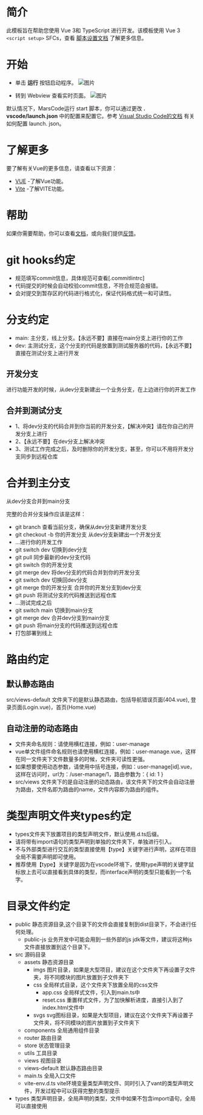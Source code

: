 # 简介
此模板旨在帮助您使用 Vue 3和 TypeScript 进行开发。该模板使用 Vue 3 `<script setup>` SFCs，查看 [脚本设置文档](https://v3.vuejs.org/api/sfc-script-setup.html#sfc-script-setup) 了解更多信息。
# 开始
* 单击 **运行** 按钮启动程序。
![图片](https://lf-cdn.marscode.com.cn/obj/eden-cn/ljhwz_lkpkbvsj/ljhwZthlaukjlkulzlp/project_template/prod/c979b03a6d881789b7134dcc0098b962f58059f9/images/native_nodejs_vue/image-0.jpg)

* 转到 Webview 查看实时页面。
![图片](https://lf-cdn.marscode.com.cn/obj/eden-cn/ljhwz_lkpkbvsj/ljhwZthlaukjlkulzlp/project_template/prod/c979b03a6d881789b7134dcc0098b962f58059f9/images/native_nodejs_vue/image-1.jpg)

默认情况下，MarsCode运行 start 脚本，你可以通过更改 **. vscode/launch.json** 中的配置来配置它。参考 [Visual Studio Code的文档](https://code.visualstudio.com/docs/editor/debugging) 有关如何配置 launch. json。
# 了解更多
要了解有关Vue的更多信息，请查看以下资源：
- [VUE](https://vuejs.org/) -了解Vue功能。
- [Vite](https://vitejs.dev/) -了解VITE功能。
# 帮助
如果你需要帮助，你可以查看[文档](https://docs.marscode.cn/)，或向我们提供[反馈](https://juejin.cn/pin/club/7359094304150650889?utm_source=doc&utm_medium=marscode)。
# git hooks约定
- 规范填写commit信息，具体规范可查看[.commitlintrc]
- 代码提交的时候会自动校验commit信息，不符合规范会报错。
- 会对提交到暂存区的代码进行格式化，保证代码格式统一和可读性。
# 分支约定
- main: 主分支，线上分支。【永远不要】直接在main分支上进行你的工作
- dev: 主测试分支，这个分支的代码是放置到测试服务器的代码，【永远不要】直接在测试分支上进行开发
## 开发分支
进行功能开发的时候，从dev分支新建出一个业务分支，在上边进行你的开发工作
## 合并到测试分支
- 1、将dev分支的代码合并到你当前的开发分支，【解决冲突】请在你自己的开发分支上进行
- 2、【永远不要】在dev分支上解决冲突
- 3、测试工作完成之后，及时删除你的开发分支，甚至，你可以不用将开发分支同步到远程仓库
# 合并到主分支
从dev分支合并到main分支

完整的合并分支操作应该是这样：
   -  git branch 查看当前分支，确保从dev分支新建开发分支
   - git checkout -b 你的开发分支 从dev分支新建出一个开发分支
   -  ...进行你的开发工作
   -  git switch dev 切换到dev分支
   -  git pull 同步最新的dev分支代码
   -  git switch 你的开发分支
   -  git merge dev 将dev分支的代码合并到你的开发分支
   -  git switch dev 切换回dev分支
   -  git merge 你的开发分支 合并你的开发分支到dev分支
   -  git push 将测试分支的代码推送到远程仓库
   -  ...测试完成之后
   -  git switch main 切换到main分支
   -  git merge dev 合并dev分支到main分支
   -  git push 将main分支的代码推送到远程仓库
   -  打包部署到线上

# 路由约定
## 默认静态路由
src/views-default 文件夹下的是默认静态路由，包括导航错误页面(404.vue), 登录页面(Login.vue)，首页(Home.vue)
## 自动注册的动态路由
- 文件夹命名规则：请使用横杠连接，例如：user-manage
- vue单文件组件命名规则也请使用横杠连接，例如：user-manage.vue，这样在同一文件夹下文件数量多的时候，文件夹可读性更强。
- 如果想要使用动态参数，请使用中括号连接，例如：user-manage[id].vue，这样在访问时，url为：/user-manage/1，路由参数为：{ id: 1 }
- src/views 文件夹下的是自动注册的动态路由，该文件夹下的文件会自动注册为路由，文件名即为路由的name，文件内容即为路由的组件。
# 类型声明文件夹types约定
- types文件夹下放置项目的类型声明文件，默认使用.d.ts后缀。
- 请将带有import语句的类型声明到单独的文件夹下，单独进行引入。
- 不与外部类型进行交互的类型直接使用【type】关键字进行声明，这样在项目全局不需要声明即可使用。
- 推荐使用【type】关键字是因为在vscode环境下，使用type声明的关键字鼠标放上去可以直接看到具体的类型，而interface声明的类型只能看到一个名字。
# 目录文件约定
- public 静态资源目录,这个目录下的文件会直接复制到dist目录下，不会进行任何处理。
  - public-js 业务开发中可能会用到一些外部的js jdk等文件，建议将这种js文件直接放置到这个目录下。
- src 源码目录
  - assets 静态资源目录
    - imgs 图片目录，如果是大型项目，建议在这个文件夹下再设置子文件夹，将不同模块的图片放置到子文件夹下
    - css 全局样式目录，这个文件夹下放置全局的css文件
      - app.css 全局样式文件，引入到main.ts中
      - reset.css 重置样式文件，为了加快解析进度，直接引入到了index.html文件中
    - svgs svg图标目录，如果是大型项目，建议在这个文件夹下再设置子文件夹，将不同模块的图片放置到子文件夹下
  - components 全局通用组件目录
  - router 路由目录
  - store 状态管理目录
  - utils 工具目录
  - views 视图目录
  - views-default 默认静态路由目录
  - main.ts 全局入口文件
  - vite-env.d.ts vite环境变量类型声明文件、同时引入了vant的类型声明文件，开发过程中可以获得完整的类型提示
- types 类型声明目录，全局声明的类型，文件中如果不包含import语句，全局可以直接使用
